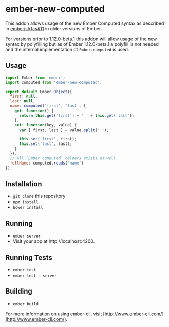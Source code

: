 # ember-new-computed

This addon allows usage of the new Ember Computed syntax as described in
[emberjs/rfcs#11](https://github.com/emberjs/rfcs/pull/11) in older versions of Ember.

For versions prior to 1.12.0-beta.1 this addon will allow usage of the new syntax by polyfilling
but as of Ember 1.12.0-beta.1 a polyfill is not needed and the internal implementation of
`Ember.computed` is used.

## Usage

```javascript
import Ember from 'ember';
import computed from 'ember-new-computed';

export default Ember.Object({
  first: null,
  last: null,
  name: computed('first', 'last', {
    get: function() {
      return this.get('first') + ' ' + this.get('last');
    },
    set: function(key, value) {
      var [ first, last ] = value.split(' ');

      this.set('first', first);
      this.set('last', last);
    }
  }),
  // All `Ember.computed` helpers exists as well
  fullName: computed.reads('name')
});
```

## Installation

* `git clone` this repository
* `npm install`
* `bower install`

## Running

* `ember server`
* Visit your app at http://localhost:4200.

## Running Tests

* `ember test`
* `ember test --server`

## Building

* `ember build`

For more information on using ember-cli, visit [http://www.ember-cli.com/](http://www.ember-cli.com/).
